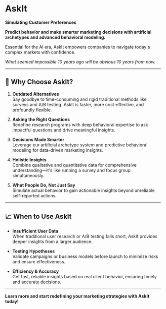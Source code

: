 # AskIt

**Simulating Customer Preferences**

**Predict behavior and make smarter marketing decisions with artificial archetypes and advanced behavioral modeling.**  

Essential for the AI era, AskIt empowers companies to navigate today's complex markets with confidence.  

*What seemed impossible 10 years ago will be obvious 10 years from now.*

---

## 🌟 Why Choose AskIt?

1. **Outdated Alternatives**  
   Say goodbye to time-consuming and rigid traditional methods like surveys and A/B testing. AskIt is faster, more cost-effective, and profoundly flexible.

2. **Asking the Right Questions**  
   Redefine research programs with deep behavioral expertise to ask impactful questions and drive meaningful insights.

3. **Decisions Made Smarter**  
   Leverage our artificial archetype system and predictive behavioral modeling for data-driven marketing insights.

4. **Holistic Insights**  
   Combine qualitative and quantitative data for comprehensive understanding—it's like running a survey and focus group simultaneously.

5. **What People Do, Not Just Say**  
   Simulate actual behavior to gain actionable insights beyond unreliable self-reported actions.

---

## 📈 When to Use AskIt

- **Insufficient User Data**  
  When traditional user research or A/B testing falls short, AskIt provides deeper insights from a larger audience.

- **Testing Hypotheses**  
  Validate campaigns or business models before launch to minimize risks and ensure effectiveness.

- **Efficiency & Accuracy**  
  Get fast, reliable insights based on real client behavior, ensuring timely and accurate decisions.

---

**Learn more and start redefining your marketing strategies with AskIt today!**